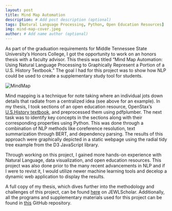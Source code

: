 ```yaml
---
layout: post
title: Mind Map Automation
description: # Add post description (optional)
tags: [Natural Language Processing, Python, Open Education Resources]
img: mind-map-cover.jpeg
author: # Add name author (optional)
---
```

As part of the graduation requirements for Middle Tennessee State University’s Honors College, I got the opportunity to work on an honors thesis with a faculty advisor. This thesis was titled “Mind Map Automation: Using Natural Language Processing to Graphically Represent a Portion of a U.S. History Textbook.” The goal I had for this project was to show how NLP could be used to create a supplementary study tool for students.

![MindMap]({{site.baseurl}}/assets/img/mindmap-example.png)

Mind mapping is a technique for note taking where an individual jots down details that radiate from a centralized idea (see above for an example). In my thesis, I took sections of an open education resource, OpenStax’s [U.S.History textbook][history-textbook], and preprocessed them using pdfplumber. The next task was to identify key concepts in the sections along with their corresponding properties using Python. This was done through a combination of NLP methods like coreference resolution, text summarization through BERT, and dependency parsing. The results of this approach were graphically depicted in a static webpage using the radial tidy tree example from the D3 JavaScript library.

Through working on this project, I gained more hands-on experience with Natural Language, data visualization, and open education resources. This project was also done prior to the many recent advancements in NLP and if I were to revist it, I would utilize newer machine learning tools and decelop a dynamic web application to display the results.

A full copy of my thesis, which dives further into the methodology and challenges of this project, can be found [here][thesis-copy] on JEWLScholar. Additionally, all the programs and supplementary materials used for this project can be found in [this][thesis-gh] GitHub repository.

[thesis-copy]: https://jewlscholar.mtsu.edu/items/9bac99d9-7503-4e46-a55f-3892433ea49c
[thesis-gh]: https://github.com/sdmac101/Mind-Mapping
[history-textbook]: https://openstax.org/books/us-history/pages/1-introduction
